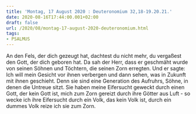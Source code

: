 ```yaml
---
title: 'Montag, 17 August 2020 : Deuteronomium 32,18-19.20.21.'
date: 2020-08-16T17:44:00.001+02:00
draft: false
url: /2020/08/montag-17-august-2020-deuteronomium.html
tags: 
- PSALMUS
---
```


An den Fels, der dich gezeugt hat, dachtest du nicht mehr, du vergaßest den Gott, der dich geboren hat. Da sah der Herr, dass er geschmäht wurde von seinen Söhnen und Töchtern, die seinen Zorn erregten. Und er sagte: Ich will mein Gesicht vor ihnen verbergen und dann sehen, was in Zukunft mit ihnen geschieht. Denn sie sind eine Generation des Aufruhrs, Söhne, in denen die Untreue sitzt. Sie haben meine Eifersucht geweckt durch einen Gott, der kein Gott ist, mich zum Zorn gereizt durch ihre Götter aus Luft - so wecke ich ihre Eifersucht durch ein Volk, das kein Volk ist, durch ein dummes Volk reize ich sie zum Zorn.
